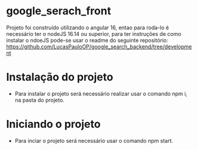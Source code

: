 # google_serach_front
Projeto foi construído utilizando o angular 16, entao para roda-lo é necessário ter o nodeJS 16.14 ou superior, para ter instruções de como instalar o ndoeJS pode-se usar o readme do seguinte repositório: https://github.com/LucasPauloOP/google_search_backend/tree/development

# Instalação do projeto
  * Para instalar o projeto será necessário realizar usar o comando npm i, na pasta do projeto.

# Iniciando o projeto
  * Para inciar o projeto será necessário usar o comando npm start.
